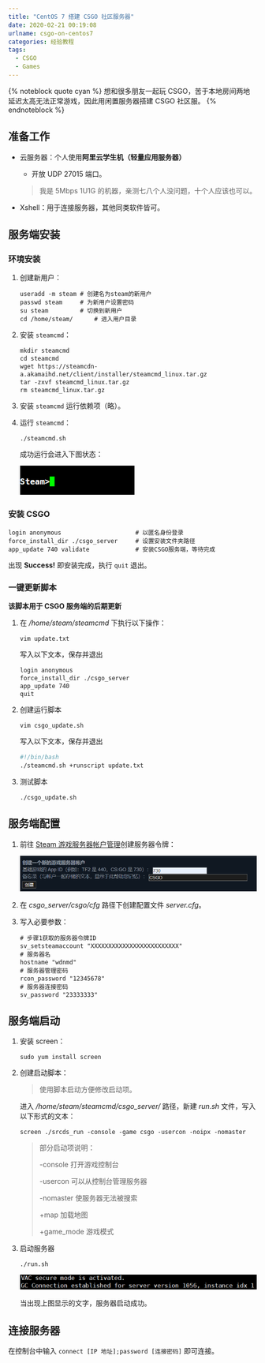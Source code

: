 ```yaml
---
title: "CentOS 7 搭建 CSGO 社区服务器"
date: 2020-02-21 00:19:08
urlname: csgo-on-centos7
categories: 经验教程
tags:
  - CSGO
  - Games
---
```


{% noteblock quote cyan %}
想和很多朋友一起玩 CSGO，苦于本地房间两地延迟太高无法正常游戏，因此用闲置服务器搭建 CSGO 社区服。
{% endnoteblock %}

<!-- more -->

## 准备工作

- 云服务器：个人使用**阿里云学生机（轻量应用服务器）**

  - 开放 UDP 27015 端口。

  > 我是 5Mbps 1U1G 的机器，亲测七八个人没问题，十个人应该也可以。

- Xshell：用于连接服务器，其他同类软件皆可。

## 服务端安装

### 环境安装

1. 创建新用户：

   ```shell
   useradd -m steam	# 创建名为steam的新用户
   passwd steam		# 为新用户设置密码
   su steam			# 切换到新用户
   cd /home/steam/		# 进入用户目录
   ```

2. 安装 `steamcmd`：

   ```shell
   mkdir steamcmd
   cd steamcmd
   wget https://steamcdn-a.akamaihd.net/client/installer/steamcmd_linux.tar.gz
   tar -zxvf steamcmd_linux.tar.gz
   rm steamcmd_linux.tar.gz
   ```

3. 安装 `steamcmd` 运行依赖项（略）。

4. 运行 `steamcmd`：

   ```shell
   ./steamcmd.sh
   ```

   成功运行会进入下图状态：

   ![](CentOS-7-搭建-CSGO-社区服务器/image-20200221004214677.png)

### 安装 CSGO

```shell
login anonymous						# 以匿名身份登录
force_install_dir ./csgo_server		# 设置安装文件夹路径
app_update 740 validate				# 安装CSGO服务端，等待完成
```

出现 **Success!** 即安装完成，执行 `quit` 退出。

### 一键更新脚本

**该脚本用于 CSGO 服务端的后期更新**

1. 在 */home/steam/steamcmd* 下执行以下操作：

   ```shell
   vim update.txt
   ```

   写入以下文本，保存并退出

   ```
   login anonymous
   force_install_dir ./csgo_server
   app_update 740
   quit
   ```

2. 创建运行脚本

   ```shell
   vim csgo_update.sh
   ```

   写入以下文本，保存并退出

   ```bash
   #!/bin/bash
   ./steamcmd.sh +runscript update.txt
   ```

3. 测试脚本

   ```shell
   ./csgo_update.sh
   ```

## 服务端配置

1.  前往 [Steam 游戏服务器帐户管理](https://steamcommunity.com/dev/managegameservers)创建服务器令牌：

    ![](CentOS-7-搭建-CSGO-社区服务器/image-20200221010525719.png)

2.  在 *csgo_server/csgo/cfg* 路径下创建配置文件 *server.cfg*。

3.  写入必要参数：

    ```
    # 步骤1获取的服务器令牌ID
    sv_setsteamaccount "XXXXXXXXXXXXXXXXXXXXXXXXX"
    # 服务器名
    hostname "wdnmd"
    # 服务器管理密码
    rcon_password "12345678"
    # 服务器连接密码
    sv_password "23333333"
    ```
    

## 服务端启动

1. 安装 screen：

   ```shell
   sudo yum install screen
   ```

2. 创建启动脚本：

   >   使用脚本启动方便修改启动项。

   进入 */home/steam/steamcmd/csgo_server/* 路径，新建 *run.sh* 文件，写入以下形式的文本：

   ```shell
   screen ./srcds_run -console -game csgo -usercon -noipx -nomaster
   ```

   > 部分启动项说明：
   >
   > -console 打开游戏控制台
   >
   > -usercon 可以从控制台管理服务器
   >
   > -nomaster 使服务器无法被搜索
   >
   > +map 加载地图
   >
   > +game_mode 游戏模式

3. 启动服务器

   ```shell
   ./run.sh
   ```

   ![](CentOS-7-搭建-CSGO-社区服务器/image-20200221012223811.png)

   当出现上图显示的文字，服务器启动成功。

## 连接服务器

在控制台中输入 `connect [IP 地址];password [连接密码]` 即可连接。

